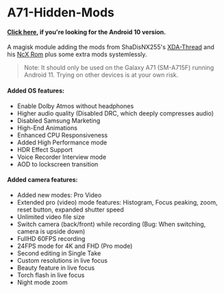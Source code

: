 # A71-Hidden-Mods
#### [Click here](https://github.com/UltraHQ/A71-Hidden-Mods/tree/Android-10), if you're looking for the Android 10 version.
A magisk module adding the mods from ShaDisNX255's [XDA-Thread](https://forum.xda-developers.com/t/samsung-galaxy-a71-working-mods.4173295/) and his [NcX Rom](https://forum.xda-developers.com/t/rom-oneui-2-5-twrp-ncx-2-5-for-a71-sm-a715f.4174135/) plus some extra mods systemlessly.

> Note: It should only be used on the Galaxy A71 (SM-A715F) running Android 11. Trying on other devices is at your own risk.

#### Added OS features:
- Enable Dolby Atmos without headphones
- Higher audio quality (Disabled DRC, which deeply compresses audio)
- Disabled Samsung Marketing
- High-End Animations
- Enhanced CPU Responsiveness
- Added High Performance mode
- HDR Effect Support
- Voice Recorder Interview mode
- AOD to lockscreen transition

#### Added camera features:
- Added new modes: Pro Video
- Extended pro (video) mode features: Histogram, Focus peaking, zoom, reset button, expanded shutter speed
- Unlimited video file size
- Switch camera (back/front) while recording (Bug: When switching, camera is upside down)
- FullHD 60FPS recording
- 24FPS mode for 4K and FHD (Pro mode)
- Second editing in Single Take
- Custom resolutions in live focus
- Beauty feature in live focus
- Torch flash in live focus
- Night mode zoom
